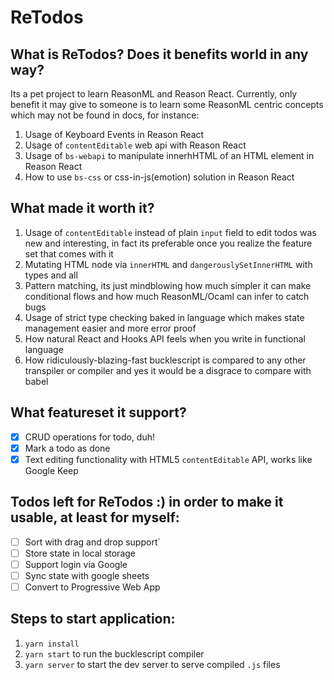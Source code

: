 # ReTodos

## What is ReTodos? Does it benefits world in any way?
Its a pet project to learn ReasonML and Reason React.
Currently, only benefit it may give to someone is to learn some ReasonML centric concepts which may not be found in docs, for instance:
1. Usage of Keyboard Events in Reason React
2. Usage of `contentEditable` web api with Reason React
3. Usage of `bs-webapi` to manipulate innerhHTML of an HTML element in Reason React
4. How to use `bs-css` or css-in-js(emotion) solution in Reason React

## What made it worth it?
1. Usage of `contentEditable` instead of plain `input` field to edit todos was new and interesting, in fact its preferable once you realize the feature set that comes with it
2. Mutating HTML node via `innerHTML` and `dangerouslySetInnerHTML` with types and all
3. Pattern matching, its just mindblowing how much simpler it can make conditional flows and how much ReasonML/Ocaml can infer to catch bugs
4. Usage of strict type checking baked in language which makes state management easier and more error proof
5. How natural React and Hooks API feels when you write in functional language
6. How ridiculously-blazing-fast bucklescript is compared to any other transpiler or compiler and yes it would be a disgrace to compare with babel

## What featureset it support?
- [x] CRUD operations for todo, duh!
- [x] Mark a todo as done
- [x] Text editing functionality with HTML5 `contentEditable` API, works like Google Keep

## Todos left for ReTodos :) in order to make it usable, at least for myself:
- [ ] Sort with drag and drop support`
- [ ] Store state in local storage
- [ ] Support login via Google
- [ ] Sync state with google sheets
- [ ] Convert to Progressive Web App

## Steps to start application:
1. `yarn install`
2. `yarn start` to run the bucklescript compiler
3. `yarn server` to start the dev server to serve compiled `.js` files
